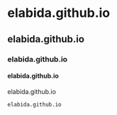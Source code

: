 # elabida.github.io
## elabida.github.io
### elabida.github.io
#### elabida.github.io
 elabida.github.io
 
 `elabida.github.io`
